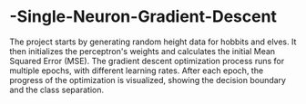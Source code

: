 # -Single-Neuron-Gradient-Descent
The project starts by generating random height data for hobbits and elves. It then initializes the perceptron's weights and calculates the initial Mean Squared Error (MSE). The gradient descent optimization process runs for multiple epochs, with different learning rates. After each epoch, the progress of the optimization is visualized, showing the decision boundary and the class separation.
